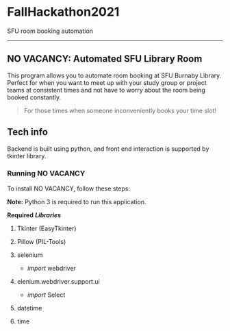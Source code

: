 # FallHackathon2021
SFU room booking automation

---------------------
**N**O **V**ACANCY: **A**utomated **S****F****U** **L**ibrary **R**oom 
-----------------
This program allows you to automate room booking at SFU Burnaby Library. Perfect for when you want to meet up with your study group or project teams at consistent times and not have to worry about the room being booked constantly. 

> For those times when someone inconveniently books your time slot!

 


## Tech info 

Backend is built using python, and front end interaction is supported by tkinter library.

### Running NO VACANCY
To install NO VACANCY, follow these steps:

**Note:** Python 3 is required to run this application.

**Required** ***Libraries***
1. Tkinter (EasyTkinter) 

2. Pillow (PIL-Tools)
3. selenium 
    - *import* webdriver
4. elenium.webdriver.support.ui
    - *import* Select
6. datetime

7. time
